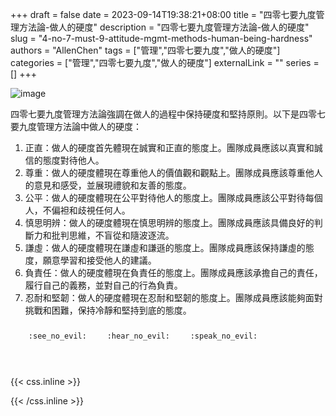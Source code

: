 +++ 
draft = false
date = 2023-09-14T19:38:21+08:00
title = "四零七要九度管理方法論-做人的硬度"
description = "四零七要九度管理方法論-做人的硬度"
slug = "4-no-7-must-9-attitude-mgmt-methods-human-being-hardness"
authors = "AllenChen"
tags = ["管理","四零七要九度","做人的硬度"]
categories = ["管理","四零七要九度","做人的硬度"]
externalLink = ""
series = []
+++

![image](/images/post/A-rabbit-with-big-blue-eyes-increasing-human-being-hardness-with-Van-Gogh-style.jpeg)

四零七要九度管理方法論強調在做人的過程中保持硬度和堅持原則。以下是四零七要九度管理方法論中做人的硬度：

1. 正直：做人的硬度首先體現在誠實和正直的態度上。團隊成員應該以真實和誠信的態度對待他人。
2. 尊重：做人的硬度體現在尊重他人的價值觀和觀點上。團隊成員應該尊重他人的意見和感受，並展現禮貌和友善的態度。
3. 公平：做人的硬度體現在公平對待他人的態度上。團隊成員應該公平對待每個人，不偏袒和歧視任何人。
4. 慎思明辨：做人的硬度體現在慎思明辨的態度上。團隊成員應該具備良好的判斷力和批判思維，不盲從和隨波逐流。
5. 謙虛：做人的硬度體現在謙虛和謙遜的態度上。團隊成員應該保持謙虛的態度，願意學習和接受他人的建議。
6. 負責任：做人的硬度體現在負責任的態度上。團隊成員應該承擔自己的責任，履行自己的義務，並對自己的行為負責。
7. 忍耐和堅韌：做人的硬度體現在忍耐和堅韌的態度上。團隊成員應該能夠面對挑戰和困難，保持冷靜和堅持到底的態度。

<p><span class="nowrap"><span class="emojify">🙈</span> <code>:see_no_evil:</code></span>  <span class="nowrap"><span class="emojify">🙉</span> <code>:hear_no_evil:</code></span>  <span class="nowrap"><span class="emojify">🙊</span> <code>:speak_no_evil:</code></span></p>
<br>
    

{{< css.inline >}}
<style>
.emojify {
	font-family: Apple Color Emoji, Segoe UI Emoji, NotoColorEmoji, Segoe UI Symbol, Android Emoji, EmojiSymbols;
	font-size: 2rem;
	vertical-align: middle;
}
@media screen and (max-width:650px) {
  .nowrap {
    display: block;
    margin: 25px 0;
  }
}
</style>
{{< /css.inline >}}
